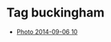 <!--
title: Tag buckingham
date: 2020-06-28T14:43:49.559Z
tags:
-->
# Tag buckingham

 * [Photo 2014-09-06 10](96776409567.md)